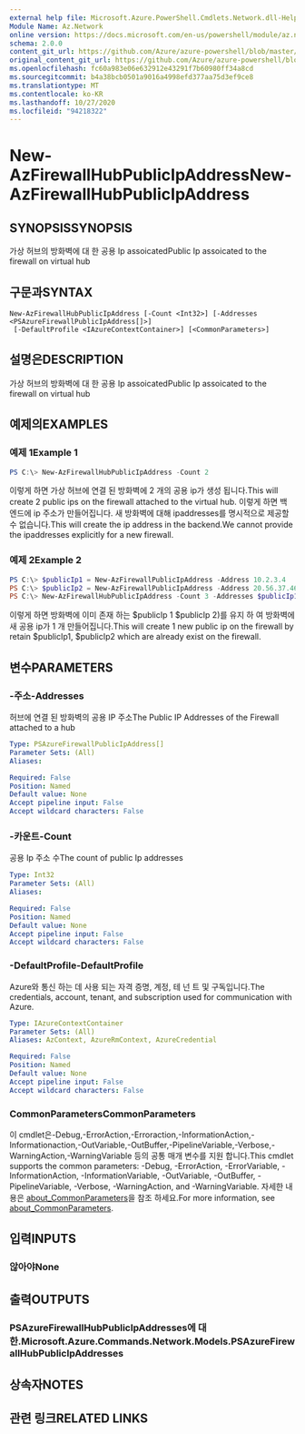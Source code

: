 ```yaml
---
external help file: Microsoft.Azure.PowerShell.Cmdlets.Network.dll-Help.xml
Module Name: Az.Network
online version: https://docs.microsoft.com/en-us/powershell/module/az.network/new-azfirewallhubpublicipaddress
schema: 2.0.0
content_git_url: https://github.com/Azure/azure-powershell/blob/master/src/Network/Network/help/New-AzFirewallHubPublicIpAddress.md
original_content_git_url: https://github.com/Azure/azure-powershell/blob/master/src/Network/Network/help/New-AzFirewallHubPublicIpAddress.md
ms.openlocfilehash: fc60a983e06e632912e43291f7b60980ff34a8cd
ms.sourcegitcommit: b4a38bcb0501a9016a4998efd377aa75d3ef9ce8
ms.translationtype: MT
ms.contentlocale: ko-KR
ms.lasthandoff: 10/27/2020
ms.locfileid: "94218322"
---
```

# <span data-ttu-id="cdfd5-101">New-AzFirewallHubPublicIpAddress</span><span class="sxs-lookup"><span data-stu-id="cdfd5-101">New-AzFirewallHubPublicIpAddress</span></span>

## <span data-ttu-id="cdfd5-102">SYNOPSIS</span><span class="sxs-lookup"><span data-stu-id="cdfd5-102">SYNOPSIS</span></span>
<span data-ttu-id="cdfd5-103">가상 허브의 방화벽에 대 한 공용 Ip assoicated</span><span class="sxs-lookup"><span data-stu-id="cdfd5-103">Public Ip assoicated to the firewall on virtual hub</span></span>

## <span data-ttu-id="cdfd5-104">구문과</span><span class="sxs-lookup"><span data-stu-id="cdfd5-104">SYNTAX</span></span>

```
New-AzFirewallHubPublicIpAddress [-Count <Int32>] [-Addresses <PSAzureFirewallPublicIpAddress[]>]
 [-DefaultProfile <IAzureContextContainer>] [<CommonParameters>]
```

## <span data-ttu-id="cdfd5-105">설명은</span><span class="sxs-lookup"><span data-stu-id="cdfd5-105">DESCRIPTION</span></span>
<span data-ttu-id="cdfd5-106">가상 허브의 방화벽에 대 한 공용 Ip assoicated</span><span class="sxs-lookup"><span data-stu-id="cdfd5-106">Public Ip assoicated to the firewall on virtual hub</span></span>

## <span data-ttu-id="cdfd5-107">예제의</span><span class="sxs-lookup"><span data-stu-id="cdfd5-107">EXAMPLES</span></span>

### <span data-ttu-id="cdfd5-108">예제 1</span><span class="sxs-lookup"><span data-stu-id="cdfd5-108">Example 1</span></span>
```powershell
PS C:\> New-AzFirewallHubPublicIpAddress -Count 2
```

<span data-ttu-id="cdfd5-109">이렇게 하면 가상 허브에 연결 된 방화벽에 2 개의 공용 ip가 생성 됩니다.</span><span class="sxs-lookup"><span data-stu-id="cdfd5-109">This will create 2 public ips on the firewall attached to the virtual hub.</span></span> <span data-ttu-id="cdfd5-110">이렇게 하면 백 엔드에 ip 주소가 만들어집니다. 새 방화벽에 대해 ipaddresses를 명시적으로 제공할 수 없습니다.</span><span class="sxs-lookup"><span data-stu-id="cdfd5-110">This will create the ip address in the backend.We cannot provide the ipaddresses explicitly for a new firewall.</span></span>

### <span data-ttu-id="cdfd5-111">예제 2</span><span class="sxs-lookup"><span data-stu-id="cdfd5-111">Example 2</span></span>
```powershell
PS C:\> $publicIp1 = New-AzFirewallPublicIpAddress -Address 10.2.3.4
PS C:\> $publicIp2 = New-AzFirewallPublicIpAddress -Address 20.56.37.46
PS C:\> New-AzFirewallHubPublicIpAddress -Count 3 -Addresses $publicIp1, $publicIp2
```

<span data-ttu-id="cdfd5-112">이렇게 하면 방화벽에 이미 존재 하는 $publicIp 1 $publicIp 2)를 유지 하 여 방화벽에 새 공용 ip가 1 개 만들어집니다.</span><span class="sxs-lookup"><span data-stu-id="cdfd5-112">This will create 1 new public ip on the firewall by retain $publicIp1, $publicIp2 which are already exist on the firewall.</span></span>

## <span data-ttu-id="cdfd5-113">변수</span><span class="sxs-lookup"><span data-stu-id="cdfd5-113">PARAMETERS</span></span>

### <span data-ttu-id="cdfd5-114">-주소</span><span class="sxs-lookup"><span data-stu-id="cdfd5-114">-Addresses</span></span>
<span data-ttu-id="cdfd5-115">허브에 연결 된 방화벽의 공용 IP 주소</span><span class="sxs-lookup"><span data-stu-id="cdfd5-115">The Public IP Addresses of the Firewall attached to a hub</span></span>

```yaml
Type: PSAzureFirewallPublicIpAddress[]
Parameter Sets: (All)
Aliases:

Required: False
Position: Named
Default value: None
Accept pipeline input: False
Accept wildcard characters: False
```

### <span data-ttu-id="cdfd5-116">-카운트</span><span class="sxs-lookup"><span data-stu-id="cdfd5-116">-Count</span></span>
<span data-ttu-id="cdfd5-117">공용 Ip 주소 수</span><span class="sxs-lookup"><span data-stu-id="cdfd5-117">The count of public Ip addresses</span></span>

```yaml
Type: Int32
Parameter Sets: (All)
Aliases:

Required: False
Position: Named
Default value: None
Accept pipeline input: False
Accept wildcard characters: False
```

### <span data-ttu-id="cdfd5-118">-DefaultProfile</span><span class="sxs-lookup"><span data-stu-id="cdfd5-118">-DefaultProfile</span></span>
<span data-ttu-id="cdfd5-119">Azure와 통신 하는 데 사용 되는 자격 증명, 계정, 테 넌 트 및 구독입니다.</span><span class="sxs-lookup"><span data-stu-id="cdfd5-119">The credentials, account, tenant, and subscription used for communication with Azure.</span></span>

```yaml
Type: IAzureContextContainer
Parameter Sets: (All)
Aliases: AzContext, AzureRmContext, AzureCredential

Required: False
Position: Named
Default value: None
Accept pipeline input: False
Accept wildcard characters: False
```

### <span data-ttu-id="cdfd5-120">CommonParameters</span><span class="sxs-lookup"><span data-stu-id="cdfd5-120">CommonParameters</span></span>
<span data-ttu-id="cdfd5-121">이 cmdlet은-Debug,-ErrorAction,-Erroraction,-InformationAction,-Informationaction,-OutVariable,-OutBuffer,-PipelineVariable,-Verbose,-WarningAction,-WarningVariable 등의 공통 매개 변수를 지원 합니다.</span><span class="sxs-lookup"><span data-stu-id="cdfd5-121">This cmdlet supports the common parameters: -Debug, -ErrorAction, -ErrorVariable, -InformationAction, -InformationVariable, -OutVariable, -OutBuffer, -PipelineVariable, -Verbose, -WarningAction, and -WarningVariable.</span></span> <span data-ttu-id="cdfd5-122">자세한 내용은 [about_CommonParameters](http://go.microsoft.com/fwlink/?LinkID=113216)을 참조 하세요.</span><span class="sxs-lookup"><span data-stu-id="cdfd5-122">For more information, see [about_CommonParameters](http://go.microsoft.com/fwlink/?LinkID=113216).</span></span>

## <span data-ttu-id="cdfd5-123">입력</span><span class="sxs-lookup"><span data-stu-id="cdfd5-123">INPUTS</span></span>

### <span data-ttu-id="cdfd5-124">않아야</span><span class="sxs-lookup"><span data-stu-id="cdfd5-124">None</span></span>

## <span data-ttu-id="cdfd5-125">출력</span><span class="sxs-lookup"><span data-stu-id="cdfd5-125">OUTPUTS</span></span>

### <span data-ttu-id="cdfd5-126">PSAzureFirewallHubPublicIpAddresses에 대 한.</span><span class="sxs-lookup"><span data-stu-id="cdfd5-126">Microsoft.Azure.Commands.Network.Models.PSAzureFirewallHubPublicIpAddresses</span></span>

## <span data-ttu-id="cdfd5-127">상속자</span><span class="sxs-lookup"><span data-stu-id="cdfd5-127">NOTES</span></span>

## <span data-ttu-id="cdfd5-128">관련 링크</span><span class="sxs-lookup"><span data-stu-id="cdfd5-128">RELATED LINKS</span></span>
